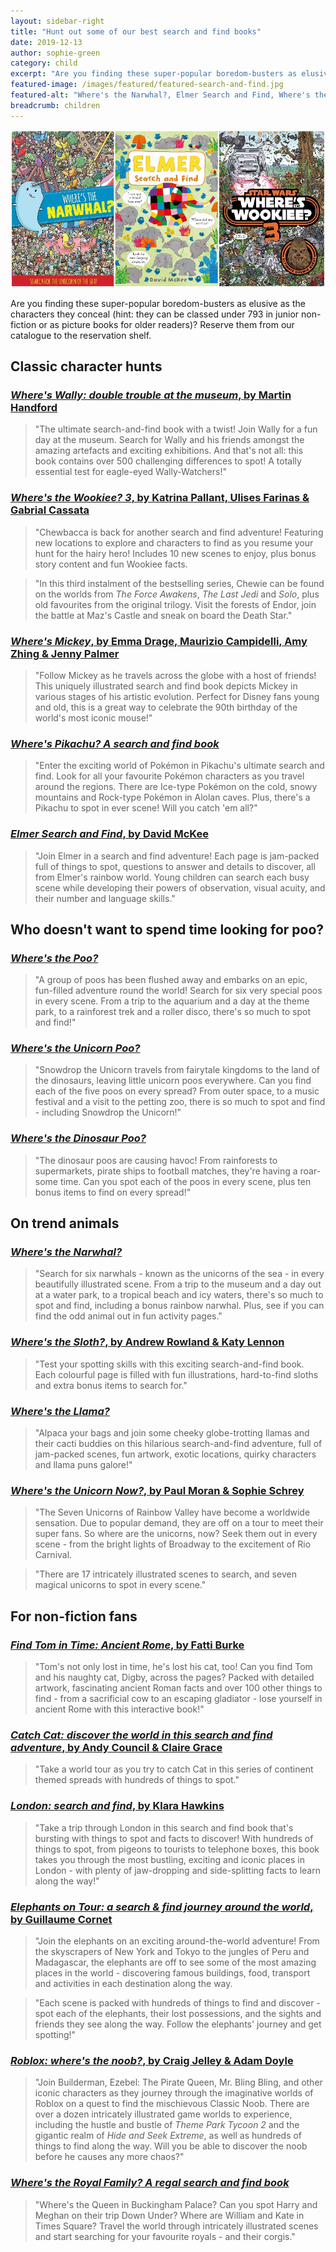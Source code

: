 ```yaml
---
layout: sidebar-right
title: "Hunt out some of our best search and find books"
date: 2019-12-13
author: sophie-green
category: child
excerpt: "Are you finding these super-popular boredom-busters as elusive as the characters they conceal? Reserve them from our catalogue to the reservation shelf."
featured-image: /images/featured/featured-search-and-find.jpg
featured-alt: "Where's the Narwhal?, Elmer Search and Find, Where's the Wookiee? 3"
breadcrumb: children
---
```


![Where's the Narwhal?, Elmer Search and Find, Where's the Wookiee? 3](/images/featured/featured-search-and-find.jpg)

Are you finding these super-popular boredom-busters as elusive as the characters they conceal (hint: they can be classed under 793 in junior non-fiction or as picture books for older readers)? Reserve them from our catalogue to the reservation shelf.

## Classic character hunts

### [<cite>Where's Wally: double trouble at the museum</cite>, by Martin Handford](https://suffolk.spydus.co.uk/cgi-bin/spydus.exe/ENQ/OPAC/BIBENQ?BRN=2610370)

> "The ultimate search-and-find book with a twist! Join Wally for a fun day at the museum. Search for Wally and his friends amongst the amazing artefacts and exciting exhibitions. And that's not all: this book contains over 500 challenging differences to spot! A totally essential test for eagle-eyed Wally-Watchers!"

### [<cite>Where's the Wookiee? 3</cite>, by Katrina Pallant, Ulises Farinas & Gabrial Cassata](https://suffolk.spydus.co.uk/cgi-bin/spydus.exe/ENQ/OPAC/BIBENQ?BRN=2622574)

> "Chewbacca is back for another search and find adventure! Featuring new locations to explore and characters to find as you resume your hunt for the hairy hero! Includes 10 new scenes to enjoy, plus bonus story content and fun Wookiee facts.

> "In this third instalment of the bestselling series, Chewie can be found on the worlds from <cite>The Force Awakens</cite>, <cite>The Last Jedi</cite> and <cite>Solo</cite>, plus old favourites from the original trilogy. Visit the forests of Endor, join the battle at Maz's Castle and sneak on board the Death Star."

### [<cite>Where's Mickey</cite>, by Emma Drage, Maurizio Campidelli, Amy Zhing & Jenny Palmer](https://suffolk.spydus.co.uk/cgi-bin/spydus.exe/ENQ/OPAC/BIBENQ?BRN=2459531)

> "Follow Mickey as he travels across the globe with a host of friends! This uniquely illustrated search and find book depicts Mickey in various stages of his artistic evolution. Perfect for Disney fans young and old, this is a great way to celebrate the 90th birthday of the world's most iconic mouse!"

### [<cite>Where's Pikachu? A search and find book</cite>](https://suffolk.spydus.co.uk/cgi-bin/spydus.exe/ENQ/OPAC/BIBENQ?BRN=2603259)

> "Enter the exciting world of Pokémon in Pikachu's ultimate search and find. Look for all your favourite Pokémon characters as you travel around the regions. There are Ice-type Pokémon on the cold, snowy mountains and Rock-type Pokémon in Alolan caves. Plus, there's a Pikachu to spot in ever scene! Will you catch 'em all?"

### [<cite>Elmer Search and Find</cite>, by David McKee](https://suffolk.spydus.co.uk/cgi-bin/spydus.exe/ENQ/OPAC/BIBENQ?BRN=2505284)

> "Join Elmer in a search and find adventure! Each page is jam-packed full of things to spot, questions to answer and details to discover, all from Elmer's rainbow world. Young children can search each busy scene while developing their powers of observation, visual acuity, and their number and language skills."

## Who doesn't want to spend time looking for poo?

### [<cite>Where's the Poo?</cite>](https://suffolk.spydus.co.uk/cgi-bin/spydus.exe/ENQ/OPAC/BIBENQ?BRN=2576410)

> "A group of poos has been flushed away and embarks on an epic, fun-filled adventure round the world! Search for six very special poos in every scene. From a trip to the aquarium and a day at the theme park, to a rainforest trek and a roller disco, there's so much to spot and find!"

### [<cite>Where's the Unicorn Poo?</cite>](https://suffolk.spydus.co.uk/cgi-bin/spydus.exe/ENQ/OPAC/BIBENQ?BRN=2646361)

> "Snowdrop the Unicorn travels from fairytale kingdoms to the land of the dinosaurs, leaving little unicorn poos everywhere. Can you find each of the five poos on every spread? From outer space, to a music festival and a visit to the petting zoo, there is so much to spot and find - including Snowdrop the Unicorn!"

### [<cite>Where's the Dinosaur Poo?</cite>](https://suffolk.spydus.co.uk/cgi-bin/spydus.exe/ENQ/OPAC/BIBENQ?BRN=2702092)

> "The dinosaur poos are causing havoc! From rainforests to supermarkets, pirate ships to football matches, they're having a roar-some time. Can you spot each of the poos in every scene, plus ten bonus items to find on every spread!"

## On trend animals

### [<cite>Where's the Narwhal?</cite>](https://suffolk.spydus.co.uk/cgi-bin/spydus.exe/ENQ/OPAC/BIBENQ?BRN=2513445)

> "Search for six narwhals - known as the unicorns of the sea - in every beautifully illustrated scene. From a trip to the museum and a day out at a water park, to a tropical beach and icy waters, there's so much to spot and find, including a bonus rainbow narwhal. Plus, see if you can find the odd animal out in fun activity pages."

### [<cite>Where's the Sloth?</cite>, by Andrew Rowland & Katy Lennon](https://suffolk.spydus.co.uk/cgi-bin/spydus.exe/ENQ/OPAC/BIBENQ?BRN=2503482)

> "Test your spotting skills with this exciting search-and-find book. Each colourful page is filled with fun illustrations, hard-to-find sloths and extra bonus items to search for."

### [<cite>Where's the Llama?</cite>](https://suffolk.spydus.co.uk/cgi-bin/spydus.exe/ENQ/OPAC/BIBENQ?BRN=2452110)

> "Alpaca your bags and join some cheeky globe-trotting llamas and their cacti buddies on this hilarious search-and-find adventure, full of jam-packed scenes, fun artwork, exotic locations, quirky characters and llama puns galore!"

### [<cite>Where's the Unicorn Now?</cite>, by Paul Moran & Sophie Schrey](https://suffolk.spydus.co.uk/cgi-bin/spydus.exe/ENQ/OPAC/BIBENQ?BRN=2429691)

> "The Seven Unicorns of Rainbow Valley have become a worldwide sensation. Due to popular demand, they are off on a tour to meet their super fans. So where are the unicorns, now? Seek them out in every scene - from the bright lights of Broadway to the excitement of Rio Carnival.

> "There are 17 intricately illustrated scenes to search, and seven magical unicorns to spot in every scene."

## For non-fiction fans

### [<cite>Find Tom in Time: Ancient Rome</cite>, by Fatti Burke](https://suffolk.spydus.co.uk/cgi-bin/spydus.exe/ENQ/OPAC/BIBENQ?BRN=2701469)

> "Tom's not only lost in time, he's lost his cat, too! Can you find Tom and his naughty cat, Digby, across the pages? Packed with detailed artwork, fascinating ancient Roman facts and over 100 other things to find - from a sacrificial cow to an escaping gladiator - lose yourself in ancient Rome with this interactive book!"

### [<cite>Catch Cat: discover the world in this search and find adventure</cite>, by Andy Council & Claire Grace](https://suffolk.spydus.co.uk/cgi-bin/spydus.exe/ENQ/OPAC/BIBENQ?BRN=2622694)

> "Take a world tour as you try to catch Cat in this series of continent themed spreads with hundreds of things to spot."

### [<cite>London: search and find</cite>, by Klara Hawkins](https://suffolk.spydus.co.uk/cgi-bin/spydus.exe/ENQ/OPAC/BIBENQ?BRN=2550767)

> "Take a trip through London in this search and find book that's bursting with things to spot and facts to discover! With hundreds of things to spot, from pigeons to tourists to telephone boxes, this book takes you through the most bustling, exciting and iconic places in London - with plenty of jaw-dropping and side-splitting facts to learn along the way!"

### [<cite>Elephants on Tour: a search & find journey around the world</cite>, by Guillaume Cornet](https://suffolk.spydus.co.uk/cgi-bin/spydus.exe/ENQ/OPAC/BIBENQ?BRN=2452285)

> "Join the elephants on an exciting around-the-world adventure! From the skyscrapers of New York and Tokyo to the jungles of Peru and Madagascar, the elephants are off to see some of the most amazing places in the world - discovering famous buildings, food, transport and activities in each destination along the way.

> "Each scene is packed with hundreds of things to find and discover - spot each of the elephants, their lost possessions, and the sights and friends they see along the way. Follow the elephants' journey and get spotting!"

### [<cite>Roblox: where's the noob?</cite>, by Craig Jelley & Adam Doyle](https://suffolk.spydus.co.uk/cgi-bin/spydus.exe/ENQ/OPAC/BIBENQ?BRN=2640290)

> "Join Builderman, Ezebel: The Pirate Queen, Mr. Bling Bling, and other iconic characters as they journey through the imaginative worlds of Roblox on a quest to find the mischievous Classic Noob. There are over a dozen intricately illustrated game worlds to experience, including the hustle and bustle of <cite>Theme Park Tycoon 2</cite> and the gigantic realm of <cite>Hide and Seek Extreme</cite>, as well as hundreds of things to find along the way. Will you be able to discover the noob before he causes any more chaos?"

### [<cite>Where's the Royal Family? A regal search and find book</cite>](https://suffolk.spydus.co.uk/cgi-bin/spydus.exe/ENQ/OPAC/BIBENQ?BRN=2545765)

> "Where's the Queen in Buckingham Palace? Can you spot Harry and Meghan on their trip Down Under? Where are William and Kate in Times Square? Travel the world through intricately illustrated scenes and start searching for your favourite royals - and their corgis."
